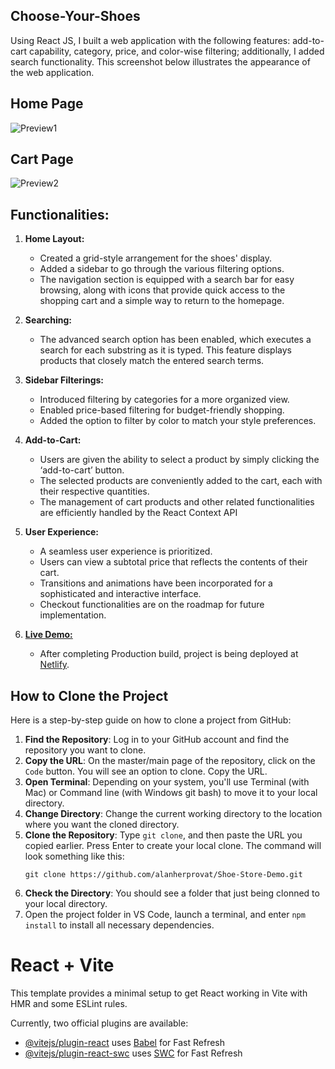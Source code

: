 ## Choose-Your-Shoes
Using React JS, I built a web application with the following features: add-to-cart capability, category, price, and color-wise filtering; additionally, I added search functionality. This screenshot below illustrates the appearance of the web application.
## Home Page
![Preview1](https://drive.google.com/uc?export=view&id=1zHcINUNHxGEwnl4dEYrhFyjH7JHbn9Th)

## Cart Page
![Preview2](https://drive.google.com/uc?export=view&id=19DTgrTTEeG-9ntG1F4tQ9dBuwKuDzo2W)

## Functionalities:

1. **Home Layout:**
   - Created a grid-style arrangement for the shoes' display.
   - Added a sidebar to go through the various filtering options.
   - The navigation section is equipped with a search bar for easy browsing, along with icons that provide quick access to the shopping cart and a simple way to return to the homepage.
2. **Searching:**
   - The advanced search option has been enabled, which executes a search for each substring as it is typed. This feature displays products that closely match the entered search terms.
3. **Sidebar Filterings:**
   - Introduced filtering by categories for a more organized view.
   - Enabled price-based filtering for budget-friendly shopping.
   - Added the option to filter by color to match your style preferences.
4. **Add-to-Cart:**
   - Users are given the ability to select a product by simply clicking the ‘add-to-cart’ button.
   - The selected products are conveniently added to the cart, each with their respective quantities.
   - The management of cart products and other related functionalities are efficiently handled by the React Context API
5. **User Experience:**
   - A seamless user experience is prioritized.
   - Users can view a subtotal price that reflects the contents of their cart.
   - Transitions and animations have been incorporated for a sophisticated and interactive interface.
   - Checkout functionalities are on the roadmap for future implementation.
   
6. **[Live Demo:](https://choose-your-shoes.netlify.app/)**
   - After completing Production build, project is being deployed at [Netlify](https://choose-your-shoes.netlify.app/).

## How to Clone the Project
Here is a step-by-step guide on how to clone a project from GitHub:

1. **Find the Repository**: Log in to your GitHub account and find the repository you want to clone.
2. **Copy the URL**: On the master/main page of the repository, click on the `Code` button. You will see an option to clone. Copy the URL.
3. **Open Terminal**: Depending on your system, you'll use Terminal (with Mac) or Command line (with Windows git bash) to move it to your local directory.
4. **Change Directory**: Change the current working directory to the location where you want the cloned directory.
5. **Clone the Repository**: Type `git clone`, and then paste the URL you copied earlier. Press Enter to create your local clone. The command will look something like this:
    ```
    git clone https://github.com/alanherprovat/Shoe-Store-Demo.git
    ```
6. **Check the Directory**: You should see a folder that just being clonned to your local directory.
7. Open the project folder in VS Code, launch a terminal, and enter `npm install` to install all necessary dependencies.






























# React + Vite

This template provides a minimal setup to get React working in Vite with HMR and some ESLint rules.

Currently, two official plugins are available:

- [@vitejs/plugin-react](https://github.com/vitejs/vite-plugin-react/blob/main/packages/plugin-react/README.md) uses [Babel](https://babeljs.io/) for Fast Refresh
- [@vitejs/plugin-react-swc](https://github.com/vitejs/vite-plugin-react-swc) uses [SWC](https://swc.rs/) for Fast Refresh
